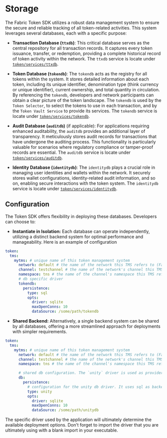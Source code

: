 # Storage

The Fabric Token SDK utilizes a robust data management system to ensure the secure and reliable tracking of all token-related activities.
This system leverages several databases, each with a specific purpose:

* **Transaction Database (`ttxdb`)**:
  This critical database serves as the central repository for all transaction records.
  It captures every token issuance, transfer, or redemption, providing a complete historical record of token activity within the network.
  The `ttxdb` service is locate under [`token/services/ttxdb`](./../../token/services/ttxdb).

* **Token Database (`tokendb`)**:
  The `tokendb` acts as the registry for all tokens within the system.
  It stores detailed information about each token, including its unique identifier, denomination type (think currency or unique identifier), current ownership, and total quantity in circulation.
  By referencing the `tokendb`, developers and network participants can obtain a clear picture of the token landscape.
  The `tokendb` is used by the `Token Selector`, to select the tokens to use in each transaction, and by the `Token Vault Service` to provide its services.
  The `tokendb` service is locate under [`token/services/tokendb`](./../../token/services/tokendb).

* **Audit Database (`auditdb`)** (if applicable):
  For applications requiring enhanced auditability, the `auditdb` provides an additional layer of transparency.
  It meticulously stores audit records for transactions that have undergone the auditing process.
  This functionality is particularly valuable for scenarios where regulatory compliance or tamper-proof records are essential. 
  The `auditdb` service is locate under [`token/services/auditdb`](./../../token/services/auditdb).

* **Identity Database (`identitydb`)**:
  The `identitydb` plays a crucial role in managing user identities and wallets within the network.
  It securely stores wallet configurations, identity-related audit information, and so on, enabling secure interactions with the token system.
  The `identitydb` service is locate under [`token/services/identitydb`](./../../token/services/identitydb).

## Configuration

The Token SDK offers flexibility in deploying these databases. Developers can choose to:

* **Instantiate in Isolation:** Each database can operate independently, utilizing a distinct backend system for optimal performance and manageability.
Here is an example of configuration 
```yaml
token:
  tms:
    mytms: # unique name of this token management system
      network: default # the name of the network this TMS refers to (Fabric, Orion, etc)
      channel: testchannel # the name of the network's channel this TMS refers to, if applicable
      namespace: tns # the name of the channel's namespace this TMS refers to, if applicable
      # db specific driver
      tokendb:
        persistence:
          type: sql
          opts:
            driver: sqlite    
            maxOpenConns: 10
            dataSource: /some/path/tokendb
```

* **Shared Backend:** Alternatively, a single backend system can be shared by all databases, offering a more streamlined approach for deployments with simpler requirements.
```yaml
token:
  tms:
    mytms: # unique name of this token management system
      network: default # the name of the network this TMS refers to (Fabric, Orion, etc)
      channel: testchannel # the name of the network's channel this TMS refers to, if applicable
      namespace: tns # the name of the channel's namespace this TMS refers to, if applicable

      # shared db configuration. The `unity` driver is used as provider.  
      db:
        persistence:
          # configuration for the unity db driver. It uses sql as backend
          type: unity
          opts:
            driver: sqlite
            maxOpenConns: 10
            dataSource: /some/path/unitydb
```

The specific driver used by the application will ultimately determine the available deployment options.
Don't forget to import the driver that you are ultimately using with a blank import in your executable.  
